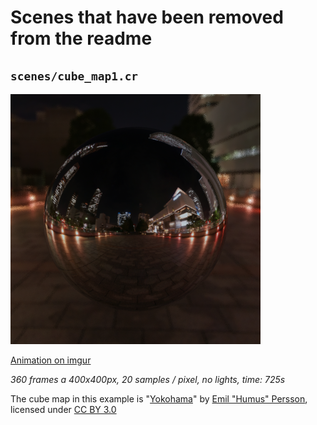 # Scenes that have been removed from the readme

## `scenes/cube_map1.cr`

![](images/cube_map1.png)

[Animation on imgur](http://imgur.com/qMTPt9f)

_360 frames a 400x400px, 20 samples / pixel, no lights, time: 725s_  

The cube map in this example is
"[Yokohama](http://www.humus.name/Textures/Yokohama3.zip)" by
[Emil "Humus" Persson](http://www.humus.name/index.php?page=Textures),
licensed under [CC BY 3.0](http://creativecommons.org/licenses/by/3.0/)
